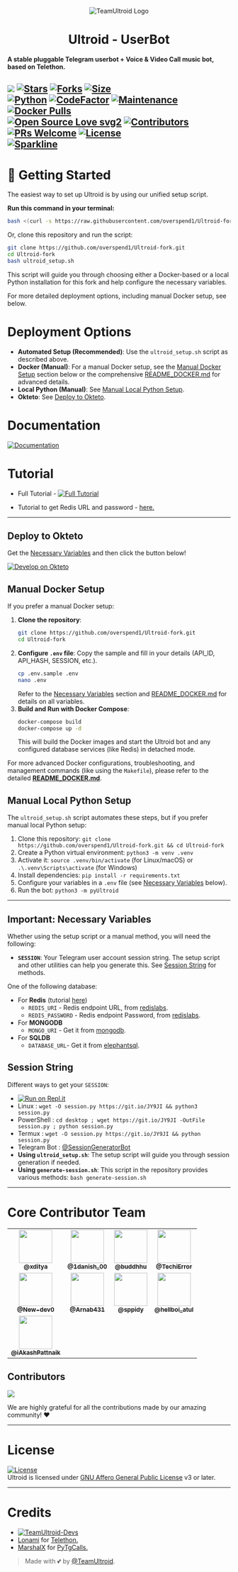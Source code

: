 <p align="center">
  <img src="./resources/extras/logo_readme.jpg" alt="TeamUltroid Logo">
</p>
<h1 align="center">
  <b>Ultroid - UserBot</b>
</h1>

<b>A stable pluggable Telegram userbot + Voice & Video Call music bot, based on Telethon.</b>

[![](https://img.shields.io/badge/Ultroid-v0.8-crimson)](#)
[![Stars](https://img.shields.io/github/stars/TeamUltroid/Ultroid?style=flat-square&color=yellow)](https://github.com/TeamUltroid/Ultroid/stargazers)
[![Forks](https://img.shields.io/github/forks/TeamUltroid/Ultroid?style=flat-square&color=orange)](https://github.com/TeamUltroid/Ultroid/fork)
[![Size](https://img.shields.io/github/repo-size/TeamUltroid/Ultroid?style=flat-square&color=green)](https://github.com/TeamUltroid/Ultroid/)   
[![Python](https://img.shields.io/badge/Python-v3.10.3-blue)](https://www.python.org/)
[![CodeFactor](https://www.codefactor.io/repository/github/teamultroid/ultroid/badge/main)](https://www.codefactor.io/repository/github/teamultroid/ultroid/overview/main)
[![Maintenance](https://img.shields.io/badge/Maintained%3F-yes-green.svg)](https://github.com/TeamUltroid/Ultroid/graphs/commit-activity)
[![Docker Pulls](https://img.shields.io/docker/pulls/theteamultroid/ultroid?style=flat-square)](https://img.shields.io/docker/pulls/theteamultroid/ultroid?style=flat-square)   
[![Open Source Love svg2](https://badges.frapsoft.com/os/v2/open-source.svg?v=103)](https://github.com/TeamUltroid/Ultroid)
[![Contributors](https://img.shields.io/github/contributors/TeamUltroid/Ultroid?style=flat-square&color=green)](https://github.com/TeamUltroid/Ultroid/graphs/contributors)
[![PRs Welcome](https://img.shields.io/badge/PRs-welcome-brightgreen.svg?style=flat-square)](https://makeapullrequest.com)
[![License](https://img.shields.io/badge/License-AGPL-blue)](https://github.com/TeamUltroid/Ultroid/blob/main/LICENSE)   
[![Sparkline](https://stars.medv.io/Teamultroid/Ultroid.svg)](https://stars.medv.io/TeamUltroid/Ultroid)
----

# 🚀 Getting Started

The easiest way to set up Ultroid is by using our unified setup script.

**Run this command in your terminal:**
```bash
bash <(curl -s https://raw.githubusercontent.com/overspend1/Ultroid-fork/main/ultroid_setup.sh)
```
Or, clone this repository and run the script:
```bash
git clone https://github.com/overspend1/Ultroid-fork.git
cd Ultroid-fork
bash ultroid_setup.sh
```
This script will guide you through choosing either a Docker-based or a local Python installation for this fork and help configure the necessary variables.

For more detailed deployment options, including manual Docker setup, see below.

# Deployment Options

- **Automated Setup (Recommended)**: Use the `ultroid_setup.sh` script as described above.
- **Docker (Manual)**: For a manual Docker setup, see the [Manual Docker Setup](#manual-docker-setup) section below or the comprehensive [README_DOCKER.md](./README_DOCKER.md) for advanced details.
- **Local Python (Manual)**: See [Manual Local Python Setup](#manual-local-python-setup).
- **Okteto**: See [Deploy to Okteto](#deploy-to-okteto).

# Documentation
[![Documentation](https://img.shields.io/badge/Documentation-Ultroid-blue)](http://ultroid.tech/)

# Tutorial 
- Full Tutorial - [![Full Tutorial](https://img.shields.io/badge/Watch%20Now-blue)](https://www.youtube.com/watch?v=0wAV7pUzhDQ)

- Tutorial to get Redis URL and password - [here.](./resources/extras/redistut.md)
---

## Deploy to Okteto
Get the [Necessary Variables](#Necessary-Variables) and then click the button below!

[![Develop on Okteto](https://okteto.com/develop-okteto.svg)](https://cloud.okteto.com/deploy?repository=https://github.com/TeamUltroid/Ultroid)

## Manual Docker Setup
If you prefer a manual Docker setup:

1.  **Clone the repository**:
    ```bash
    git clone https://github.com/overspend1/Ultroid-fork.git
    cd Ultroid-fork
    ```
2.  **Configure `.env` file**:
    Copy the sample and fill in your details (API_ID, API_HASH, SESSION, etc.).
    ```bash
    cp .env.sample .env
    nano .env 
    ```
    Refer to the [Necessary Variables](#Necessary-Variables) section and [README_DOCKER.md](./README_DOCKER.md#️-configuration) for details on all variables.
3.  **Build and Run with Docker Compose**:
    ```bash
    docker-compose build
    docker-compose up -d
    ```
    This will build the Docker images and start the Ultroid bot and any configured database services (like Redis) in detached mode.

For more advanced Docker configurations, troubleshooting, and management commands (like using the `Makefile`), please refer to the detailed **[README_DOCKER.md](./README_DOCKER.md)**.

## Manual Local Python Setup
The `ultroid_setup.sh` script automates these steps, but if you prefer manual local Python setup:

1.  Clone this repository: `git clone https://github.com/overspend1/Ultroid-fork.git && cd Ultroid-fork`
2.  Create a Python virtual environment: `python3 -m venv .venv`
3.  Activate it: `source .venv/bin/activate` (for Linux/macOS) or `.\.venv\Scripts\activate` (for Windows)
4.  Install dependencies: `pip install -r requirements.txt`
5.  Configure your variables in a `.env` file (see [Necessary Variables](#Necessary-Variables) below).
6.  Run the bot: `python3 -m pyUltroid`

---
## Important: Necessary Variables
Whether using the setup script or a manual method, you will need the following:

- **`SESSION`**: Your Telegram user account session string. The setup script and other utilities can help you generate this. See [Session String](#Session-String) for methods.

One of the following database:
- For **Redis** (tutorial [here](./resources/extras/redistut.md))
  - `REDIS_URI` - Redis endpoint URL, from [redislabs](http://redislabs.com/).
  - `REDIS_PASSWORD` - Redis endpoint Password, from [redislabs](http://redislabs.com/).
- For **MONGODB**
  - `MONGO_URI` - Get it from [mongodb](https://mongodb.com/atlas).
- For **SQLDB**
  - `DATABASE_URL`- Get it from [elephantsql](https://elephantsql.com).

## Session String
Different ways to get your `SESSION`:
* [![Run on Repl.it](https://replit.com/badge/github/TeamUltroid/Ultroid)](https://replit.com/@TeamUltroid/UltroidStringSession)
* Linux : `wget -O session.py https://git.io/JY9JI && python3 session.py`
* PowerShell : `cd desktop ; wget https://git.io/JY9JI -OutFile session.py ; python session.py`
* Termux : `wget -O session.py https://git.io/JY9JI && python session.py`
* Telegram Bot : [@SessionGeneratorBot](https://t.me/SessionGeneratorBot)
* **Using `ultroid_setup.sh`**: The setup script will guide you through session generation if needed.
* **Using `generate-session.sh`**: This script in the repository provides various methods: `bash generate-session.sh`

---

# Core Contributor Team

<table>
  <tr>
    <td align="center"><a href="https://github.com/xditya"><img src="https://avatars.githubusercontent.com/xditya" width="75px;" alt=""/><br/><sub><b>@xditya</b></sub></a></td>
    <td align="center"><a href="https://github.com/1danish-00"><img src="https://avatars.githubusercontent.com/1danish-00" width="75px;" alt=""/><br/><sub><b>@1danish_00</b></sub></a></td>
    <td align="center"><a href="https://github.com/buddhhu"><img src="https://avatars.githubusercontent.com/buddhhu" width="75px;" alt=""/><br/><sub><b>@buddhhu</b></sub></a></td>
    <td align="center"><a href="https://github.com/TechiError"><img src="https://avatars.githubusercontent.com/TechiError" width="75px;" alt=""/><br/><sub><b>@TechiError</b></sub></a></td>
  </tr>
  <tr>
    <td align="center"><a href="https://github.com/New-dev0"><img src="https://avatars.githubusercontent.com/New-dev0" width="75px;" alt=""/><br/><sub><b>@New-dev0</b></sub></a></td>
    <td align="center"><a href="https://github.com/ArnabXD"><img src="https://avatars.githubusercontent.com/ArnabXD" width="75px;" alt=""/><br/><sub><b>@Arnab431</b></sub></a></td>
    <td align="center"><a href="https://github.com/sppidy"><img src="https://avatars.githubusercontent.com/sppidy" width="75px;" alt=""/><br/><sub><b>@sppidy</b></sub></a></td>
    <td align="center"><a href="https://github.com/Atul-Kumar-Jena"><img src="https://avatars.githubusercontent.com/Atul-kumar-Jena" width="75px;" alt=""/><br/><sub><b>@hellboi_atul</b></sub></a></td>
  </tr>
  <tr>
    <td align="center"><a href="https://github.com/iAkashPattnaik"><img src="https://avatars.githubusercontent.com/iAkashPattnaik" width="75px;" alt=""/><br/><sub><b>@iAkashPattnaik</b></sub></a></td>
  </tr>
</table>

## Contributors

<a href="https://github.com/TeamUltroid/Ultroid/graphs/contributors">
  <img src="https://contrib.rocks/image?repo=TeamUltroid/Ultroid" />
</a>

We are highly grateful for all the contributions made by our amazing community! ❤️

---

# License
[![License](https://www.gnu.org/graphics/agplv3-155x51.png)](LICENSE)   
Ultroid is licensed under [GNU Affero General Public License](https://www.gnu.org/licenses/agpl-3.0.en.html) v3 or later.


---
# Credits
* [![TeamUltroid-Devs](https://img.shields.io/static/v1?label=Teamultroid&message=devs&color=critical)](https://t.me/UltroidDevs)
* [Lonami](https://github.com/LonamiWebs/) for [Telethon.](https://github.com/LonamiWebs/Telethon)
* [MarshalX](https://github.com/MarshalX) for [PyTgCalls.](https://github.com/MarshalX/tgcalls)

> Made with 💕 by [@TeamUltroid](https://t.me/TeamUltroid).    
